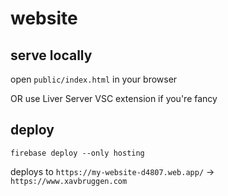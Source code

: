 # website

## serve locally

open `public/index.html` in your browser

OR use Liver Server VSC extension if you're fancy

## deploy

`firebase deploy --only hosting`

deploys to `https://my-website-d4807.web.app/` -> `https://www.xavbruggen.com`
